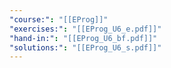 ```yaml
---
"course:": "[[EProg]]"
"exercises:": "[[EProg_U6_e.pdf]]"
"hand-in:": "[[EProg_U6_bf.pdf]]"
"solutions:": "[[EProg_U6_s.pdf]]"
---
```

